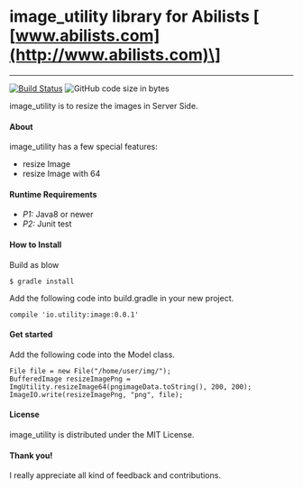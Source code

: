 # image_utility library for Abilists \[ [www.abilists.com](http://www.abilists.com)\]
--------------------------------------------------
[![Build Status](https://travis-ci.org/abilists/image_utility.svg?branch=master)](https://travis-ci.org/abilists/image_utility)
![GitHub code size in bytes](https://img.shields.io/github/languages/code-size/abilists/image_utility)

image_utility is to resize the images in Server Side.

#### About
image_utility has a few special features:

* resize Image
* resize Image with 64

#### Runtime Requirements

- *P1:* Java8 or newer
- *P2:* Junit test

#### How to Install
Build as blow
```
$ gradle install
```
Add the following code into build.gradle in your new project.
```
compile 'io.utility:image:0.0.1'
```
#### Get started
Add the following code into the Model class.
```
File file = new File("/home/user/img/");
BufferedImage resizeImagePng = ImgUtility.resizeImage64(pngimageData.toString(), 200, 200);
ImageIO.write(resizeImagePng, "png", file);
```

#### License

image_utility is distributed under the MIT License.

#### Thank you!

I really appreciate all kind of feedback and contributions. 
